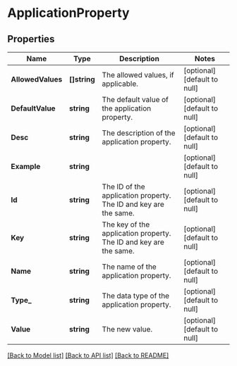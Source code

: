 # ApplicationProperty

## Properties
Name | Type | Description | Notes
------------ | ------------- | ------------- | -------------
**AllowedValues** | **[]string** | The allowed values, if applicable. | [optional] [default to null]
**DefaultValue** | **string** | The default value of the application property. | [optional] [default to null]
**Desc** | **string** | The description of the application property. | [optional] [default to null]
**Example** | **string** |  | [optional] [default to null]
**Id** | **string** | The ID of the application property. The ID and key are the same. | [optional] [default to null]
**Key** | **string** | The key of the application property. The ID and key are the same. | [optional] [default to null]
**Name** | **string** | The name of the application property. | [optional] [default to null]
**Type_** | **string** | The data type of the application property. | [optional] [default to null]
**Value** | **string** | The new value. | [optional] [default to null]

[[Back to Model list]](../README.md#documentation-for-models) [[Back to API list]](../README.md#documentation-for-api-endpoints) [[Back to README]](../README.md)

